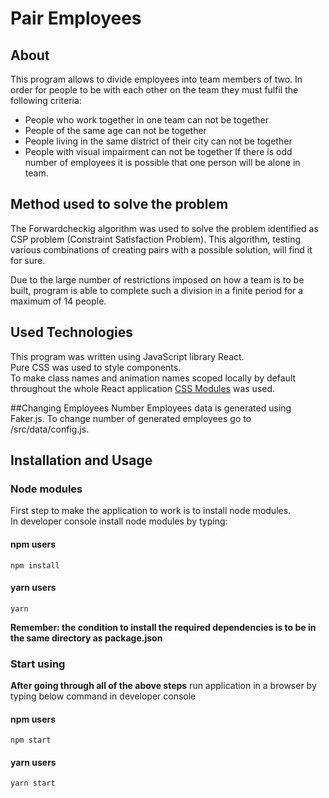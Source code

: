 # Pair Employees
## About

This program allows to divide employees into team members of two.
In order for people to be with each other on the team they must fulfil 
the following criteria:
* People who work together in one team can not be together
* People of the same age can not be together
* People living in the same district of their city can not be together
* People with visual impairment can not be together
If there is odd number of employees it is possible that one person will be alone in team.

## Method used to solve the problem
The Forwardcheckig algorithm was used to solve the problem identified as
CSP problem (Constraint Satisfaction Problem).
This algorithm, testing various combinations of creating pairs with a 
possible solution, will find it for sure.

Due to the large number of restrictions imposed on how a team is to be built, 
program is able to complete such a division in a finite period
for a maximum of 14 people.

## Used Technologies</br>
This program was written using JavaScript library React.  
Pure CSS was used to style components.  
To make class names and animation names scoped 
locally by default throughout the whole React application
[CSS Modules](https://github.com/css-modules/css-modules) 
was used.

##Changing Employees Number
Employees data is generated using Faker.js. 
To change number of generated employees go to /src/data/config.js.

## Installation and Usage
### Node modules
First step to make the application to work is to install node modules.  
In developer console install node modules by typing:  
#### npm users
```
npm install
``` 
#### yarn users
```
yarn
``` 
****Remember: the condition to install the required dependencies is to be in the same directory as package.json****
### Start using 
**After going through all of the above steps** run application in a browser 
by typing below command in developer console
#### npm users
```
npm start
``` 
#### yarn users
```
yarn start
``` 
